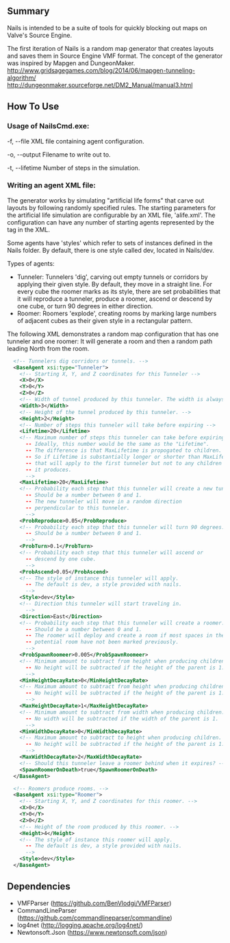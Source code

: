 ## Summary ##

Nails is intended to be a suite of tools for quickly blocking out maps on Valve's Source Engine. 

The first iteration of Nails is a random map generator that creates layouts and saves them in Source Engine VMF format. The concept of the generator was inspired by Mapgen and DungeonMaker.
http://www.gridsagegames.com/blog/2014/06/mapgen-tunneling-algorithm/ 
http://dungeonmaker.sourceforge.net/DM2_Manual/manual3.html

## How To Use ##

### Usage of NailsCmd.exe: ###

  -f, --file        XML file containing agent configuration.

  -o, --output      Filename to write out to.

  -t, --lifetime    Number of steps in the simulation.

### Writing an agent XML file: ### 

The generator works by simulating "artificial life forms" that carve out layouts by following randomly specified rules. The starting parameters for the artificial life simulation are configurable by an XML file, 'alife.xml'. The configuration can have any number of starting agents represented by the <BaseAgent/> tag in the XML.

Some agents have 'styles' which refer to sets of instances defined in the Nails folder. By default, there is one style called dev, located in Nails/dev.

Types of agents:
* Tunneler: Tunnelers 'dig', carving out empty tunnels or corridors by applying their given style. By default, they move in a straight line. For every cube the roomer marks as its style, there are set probabilities that it will reproduce a tunneler, produce a roomer, ascend or descend by one cube, or turn 90 degrees in either direction.
* Roomer: Roomers 'explode', creating rooms by marking large numbers of adjacent cubes as their given style in a rectangular pattern.

The following XML demonstrates a random map configuration that has one tunneler and one roomer: It will generate a room and then a random path leading North from the room.

```xml
  <!-- Tunnelers dig corridors or tunnels. -->
  <BaseAgent xsi:type="Tunneler">
	<!-- Starting X, Y, and Z coordinates for this Tunneler -->
	<X>0</X>
    <Y>0</Y>
    <Z>0</Z>
	<!-- Width of tunnel produced by this tunneler. The width is always perpendicular to the direction of motion. -->
    <Width>3</Width>
	<!-- Height of the tunnel produced by this tunneler. -->
    <Height>2</Height>
	<!-- Number of steps this tunneler will take before expiring -->
    <Lifetime>20</Lifetime>
	<!-- Maximum number of steps this tunneler can take before expiring.
	  -- Ideally, this number would be the same as the "Lifetime".
	  -- The difference is that MaxLifetime is propogated to children.
	  -- So if Lifetime is substantially longer or shorter than MaxLifetime,
	  -- that will apply to the first tunneler but not to any children
	  -- it produces. 
	  -->
    <MaxLifetime>20</MaxLifetime>
    <!-- Probability each step that this tunneler will create a new tunneler.
	  -- Should be a number between 0 and 1.
	  -- The new tunneler will move in a random direction 
	  -- perpendicular to this tunneler.
	  -->
	<ProbReproduce>0.05</ProbReproduce>
    <!-- Probability each step that this tunneler will turn 90 degrees.
	  -- Should be a number between 0 and 1.
	  -->
	<ProbTurn>0.1</ProbTurn>
    <!-- Probability each step that this tunneler will ascend or
	  -- descend by one cube.
	  -->
	<ProbAscend>0.05</ProbAscend>
    <!-- The style of instance this tunneler will apply.
	  -- The default is dev, a style provided with nails.
	  -->
	<Style>dev</Style>
    <!-- Direction this tunneler will start traveling in.
	  -->
	<Direction>East</Direction>
    <!-- Probability each step that this tunneler will create a roomer.
	  -- Should be a number between 0 and 1.
	  -- The roomer will deploy and create a room if most spaces in the
	  -- potential room have not been marked previously.
	  -->
    <ProbSpawnRoomeer>0.005</ProbSpawnRoomeer>
	<!-- Minimum amount to subtract from height when producing children.
	  -- No height will be subtracted if the height of the parent is 1.
	  -->
    <MinHeightDecayRate>0</MinHeightDecayRate>
    <!-- Maximum amount to subtract from height when producing children.
	  -- No height will be subtracted if the height of the parent is 1.
	  -->
	<MaxHeightDecayRate>1</MaxHeightDecayRate>
    <!-- Minimum amount to subtract from width when producing children.
	  -- No width will be subtracted if the width of the parent is 1.
	  -->
	<MinWidthDecayRate>0</MinWidthDecayRate>
    <!-- Maximum amount to subtract to height when producing children.
	  -- No height will be subtracted if the height of the parent is 1.
	  -->
	<MaxWidthDecayRate>2</MaxWidthDecayRate>
    <!-- Should this tunneler leave a roomer behind when it expires? -->
	<SpawnRoomerOnDeath>true</SpawnRoomerOnDeath>
  </BaseAgent>

  <!-- Roomers produce rooms. -->
  <BaseAgent xsi:type="Roomer">
  	<!-- Starting X, Y, and Z coordinates for this roomer. -->
    <X>0</X>
    <Y>0</Y>
    <Z>0</Z>
	<!-- Height of the room produced by this roomer. -->
    <Height>4</Height>
    <!-- The style of instance this roomer will apply.
	  -- The default is dev, a style provided with nails.
	  -->
    <Style>dev</Style>
  </BaseAgent>
```


## Dependencies ##

* VMFParser (https://github.com/BenVlodgi/VMFParser)
* CommandLineParser (https://github.com/commandlineparser/commandline)
* log4net (http://logging.apache.org/log4net/)
* Newtonsoft.Json (https://www.newtonsoft.com/json)
